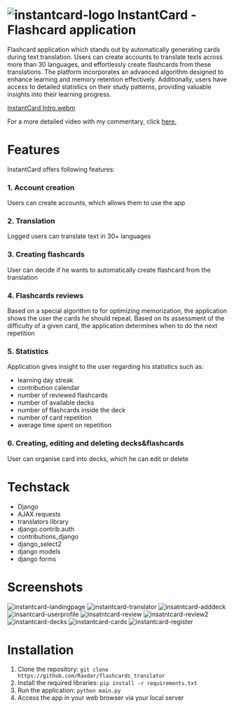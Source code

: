 # ![instantcard-logo](https://github.com/Ravdar/flashcards_translator/assets/97836782/7e94a5c0-5398-4987-9501-fb7404f1359c) InstantCard - Flashcard application





Flashcard application which stands out by automatically generating cards during text translation. Users can create accounts to translate texts across more than 30 languages, and effortlessly create flashcards from these translations. The platform incorporates an advanced algorithm designed to enhance learning and memory retention effectively. Additionally, users have access to detailed statistics on their study patterns, providing valuable insights into their learning progress.

[InstantCard Intro.webm](https://github.com/Ravdar/flashcards_translator/assets/97836782/1ff99611-d014-4790-8199-74cb314b9697)


For a more detailed video with my commentary, click [here.](https://youtu.be/3u2tH5ihKOE)

# Features

InstantCard offers following features:

### 1. Account creation
Users can create accounts, which allows them to use the app
### 2. Translation
Logged users can translate text in 30+ languages
### 3. Creating flashcards
User can decide if he wants to automatically create flashcard from the translation
### 4. Flashcards reviews
Based on a special algorithm to for optimizing memorization, the application shows the user the cards he should repeat. Based on its assessment of the difficulty of a given card, the application determines when to do the next repetition
### 5. Statistics
Application gives insight to the user regarding his statistics such as:
* learning day streak
* contribution calendar
* number of reviewed flashcards
* number of available decks
* number of flashcards inside the deck
* number of card repetition
* average time spent on repetition
### 6. Creating, editing and deleting decks&flashcards
User can organise card into decks, which he can edit or delete

# Techstack

* Django
* AJAX requests
* translators library
* django.contrib.auth
* contributions_django
* django_select2
* django models
* django forms

# Screenshots
![instantcard-landingpage](https://github.com/Ravdar/flashcards_translator/assets/97836782/4311ee87-ee3a-4d80-b257-467eeeed2ef2)
![instantcard-translator](https://github.com/Ravdar/flashcards_translator/assets/97836782/3387e336-319b-43a5-b0c3-1c231a5ee42f)
![insatntcard-adddeck](https://github.com/Ravdar/flashcards_translator/assets/97836782/b2a75a24-92da-4046-a980-489ada3a4247)
![insantcard-userprofile](https://github.com/Ravdar/flashcards_translator/assets/97836782/6dd4e8dc-5153-4706-bd42-fd2a40680e22)
![insatntcard-review](https://github.com/Ravdar/flashcards_translator/assets/97836782/414d47a7-625b-4928-a6d2-b6020be9b4aa)
![insatntcard-review2](https://github.com/Ravdar/flashcards_translator/assets/97836782/a980d1cb-8af2-4538-8376-96c28a4675a9)
![instantcard-decks](https://github.com/Ravdar/flashcards_translator/assets/97836782/2eb4de04-0aa5-48c7-933d-271e74f0481c)
![instantcard-cards](https://github.com/Ravdar/flashcards_translator/assets/97836782/5e469919-1214-4bfa-934b-668c7f3bf1d8)
![instantcard-register](https://github.com/Ravdar/flashcards_translator/assets/97836782/8e37e21f-02ec-4475-afb0-0bf91b7be039)

# Installation
1. Clone the repository:
```git clone https://github.com/Ravdar/flashcards_translator```
2. Install the required libraries:
```pip install -r requirements.txt```
3. Run the application:
```python main.py```
4. Access the app in your web browser via your local server

